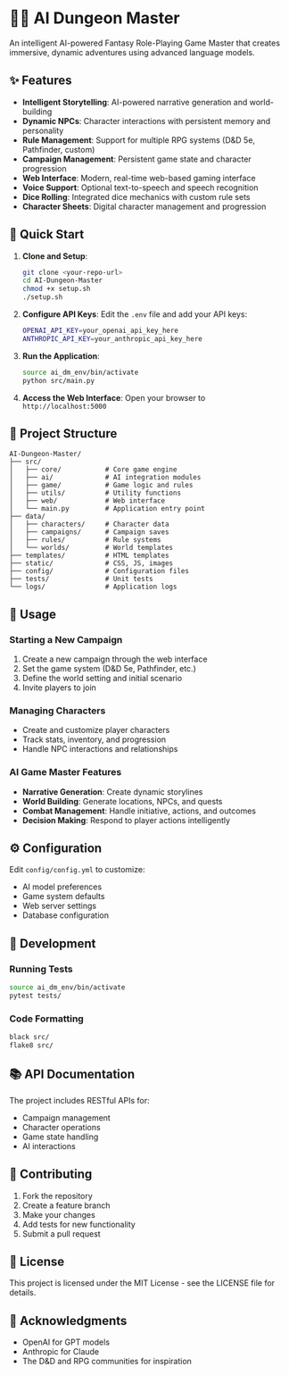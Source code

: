 # 🧙‍♂️ AI Dungeon Master

An intelligent AI-powered Fantasy Role-Playing Game Master that creates immersive, dynamic adventures using advanced language models.

## ✨ Features

- **Intelligent Storytelling**: AI-powered narrative generation and world-building
- **Dynamic NPCs**: Character interactions with persistent memory and personality
- **Rule Management**: Support for multiple RPG systems (D&D 5e, Pathfinder, custom)
- **Campaign Management**: Persistent game state and character progression
- **Web Interface**: Modern, real-time web-based gaming interface
- **Voice Support**: Optional text-to-speech and speech recognition
- **Dice Rolling**: Integrated dice mechanics with custom rule sets
- **Character Sheets**: Digital character management and progression

## 🚀 Quick Start

1. **Clone and Setup**:
   ```bash
   git clone <your-repo-url>
   cd AI-Dungeon-Master
   chmod +x setup.sh
   ./setup.sh
   ```

2. **Configure API Keys**:
   Edit the `.env` file and add your API keys:
   ```bash
   OPENAI_API_KEY=your_openai_api_key_here
   ANTHROPIC_API_KEY=your_anthropic_api_key_here
   ```

3. **Run the Application**:
   ```bash
   source ai_dm_env/bin/activate
   python src/main.py
   ```

4. **Access the Web Interface**:
   Open your browser to `http://localhost:5000`

## 📁 Project Structure

```
AI-Dungeon-Master/
├── src/
│   ├── core/           # Core game engine
│   ├── ai/             # AI integration modules
│   ├── game/           # Game logic and rules
│   ├── utils/          # Utility functions
│   ├── web/            # Web interface
│   └── main.py         # Application entry point
├── data/
│   ├── characters/     # Character data
│   ├── campaigns/      # Campaign saves
│   ├── rules/          # Rule systems
│   └── worlds/         # World templates
├── templates/          # HTML templates
├── static/             # CSS, JS, images
├── config/             # Configuration files
├── tests/              # Unit tests
└── logs/               # Application logs
```

## 🎯 Usage

### Starting a New Campaign
1. Create a new campaign through the web interface
2. Set the game system (D&D 5e, Pathfinder, etc.)
3. Define the world setting and initial scenario
4. Invite players to join

### Managing Characters
- Create and customize player characters
- Track stats, inventory, and progression
- Handle NPC interactions and relationships

### AI Game Master Features
- **Narrative Generation**: Create dynamic storylines
- **World Building**: Generate locations, NPCs, and quests
- **Combat Management**: Handle initiative, actions, and outcomes
- **Decision Making**: Respond to player actions intelligently

## ⚙️ Configuration

Edit `config/config.yml` to customize:
- AI model preferences
- Game system defaults
- Web server settings
- Database configuration

## 🧪 Development

### Running Tests
```bash
source ai_dm_env/bin/activate
pytest tests/
```

### Code Formatting
```bash
black src/
flake8 src/
```

## 📚 API Documentation

The project includes RESTful APIs for:
- Campaign management
- Character operations
- Game state handling
- AI interactions

## 🤝 Contributing

1. Fork the repository
2. Create a feature branch
3. Make your changes
4. Add tests for new functionality
5. Submit a pull request

## 📄 License

This project is licensed under the MIT License - see the LICENSE file for details.

## 🙏 Acknowledgments

- OpenAI for GPT models
- Anthropic for Claude
- The D&D and RPG communities for inspiration
